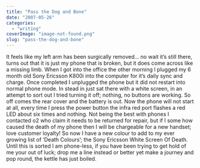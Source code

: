 ```yaml
---
title: "Pass the Dog and Bone"
date: "2007-05-26"
categories: 
  - "writing"
coverImage: "image-not-found.png"
slug: "pass-the-dog-and-bone"
---
```


It feels like my left arm has been surgically removed… no wait it’s still there, turns out that it is just my phone that is broken, but it does come across like a missing limb. When I got into the office the other morning I plugged my 6 month old Sony Ericsson K800i into the computer for it’s daily sync and charge. Once completed I unplugged the phone but it did not restart into normal phone mode. In stead in just sat there with a white screen, in an attempt to sort out I tried turning it off; nothing, no buttons are working. So off comes the rear cover and the battery is out. Now the phone will not start at all, every time I press the power button the infra red port flashes a red LED about six times and nothing. Not being the best with phones I contacted o2 who claim it needs to be returned for repair, but if I some how caused the death of my phone then I will be chargeable for a new handset; love customer loyalty! So now I have a new colour to add to my ever growing list of ‘Death Colours’; the Sony Ericsson White Screen Of Death. Until this is sorted I am phone-less, if you have been trying to get hold of me your out of luck; drop me a line instead or better yet make a journey and pop round, the kettle has just boiled.
